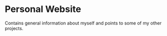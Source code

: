 # Personal Website

Contains general information about myself and points to some of my other projects.
